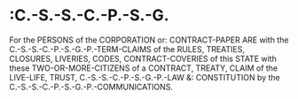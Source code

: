 # :C.-S.-S.-C.-P.-S.-G.
For the PERSONS of the CORPORATION or: CONTRACT-PAPER ARE with the C.-S.-S.-C.-P.-S.-G.-P.-TERM-CLAIMS of the RULES, TREATIES, CLOSURES, LIVERIES, CODES, CONTRACT-COVERIES of this STATE with these TWO-OR-MORE-CITIZENS of a CONTRACT, TREATY, CLAIM of the LIVE-LIFE, TRUST, C.-S.-S.-C.-P.-S.-G.-P.-LAW &amp;: CONSTITUTION by the C.-S.-S.-C.-P.-S.-G.-P.-COMMUNICATIONS.
